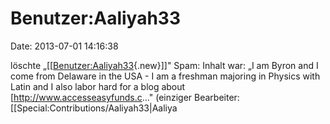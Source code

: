 Benutzer:Aaliyah33
==================

Date: 2013-07-01 14:16:38

löschte
„\[\[[Benutzer:Aaliyah33](http://www.yacy-websuche.de/wiki/index.php?title=Benutzer:Aaliyah33&action=edit&redlink=1 "Benutzer:Aaliyah33 (Seite nicht vorhanden)"){.new}\]\]"
Spam: Inhalt war: „I am Byron and I come from Delaware in the USA - I am
a freshman majoring in Physics with Latin and I also labor hard for a
blog about \[http://www.accesseasyfunds.c..." (einziger Bearbeiter:
\[\[Special:Contributions/Aaliyah33\|Aaliya
